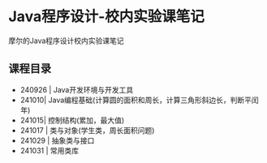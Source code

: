 # Java程序设计-校内实验课笔记
摩尔的Java程序设计校内实验课笔记
## 课程目录
* 240926 | Java开发环境与开发工具
* 241010| Java编程基础(计算圆的面积和周长，计算三角形斜边长，判断平闰年)
* 241015| 控制结构(累加，最大值)
* 241017 | 类与对象(学生类，周长面积问题)
* 241029 | 抽象类与接口
* 241031 | 常用类库